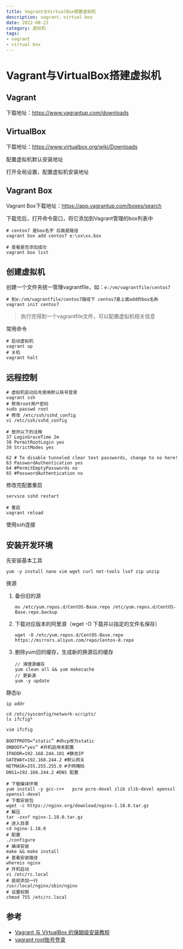```yaml
---
title: Vagrant与VirtualBox搭建虚拟机
description: vagrant、virtual box
date: 2022-08-22
category: 虚拟机
tags:
- vagrant
- virtual box
---
```


# Vagrant与VirtualBox搭建虚拟机
## Vagrant

下载地址：https://www.vagrantup.com/downloads

## VirtualBox

下载地址：https://www.virtualbox.org/wiki/Downloads

配置虚拟机默认安装地址

打开全局设置，配置虚拟机安装地址

## Vagrant Box

Vagrant Box下载地址：https://app.vagrantup.com/boxes/search

下载完后，打开命令窗口，将它添加到Vagrant管理的box列表中

```shell
# centos7 是box名字 后面是路径
vagrant box add centos7 e:\xx\xx.box

# 查看是否添加成功
vagrant box list
```

## 创建虚拟机

创建一个文件夹统一管理vagrantfile，如：`e:/vm/vagrantfile/centos7`

```shell
# 到e:/vm/vagrantfile/centos7路径下 centos7是上面add的box名称
vagrant init centos7
```

> 执行完得到一个vagrantfile文件，可以配置虚拟机相关信息

常用命令

```shell
# 启动虚拟机
vagrant up
# 关机
vagrant halt
```

## 远程控制

```shell
# 虚拟机启动后先使用默认账号登录
vagrant ssh
# 修改root用户密码
sudo passwd root
# 修改 /etc/ssh/sshd_config 
vi /etc/ssh/sshd_config

# 放开以下的注释
37 LoginGraceTime 2m
38 PermitRootLogin yes
39 StrictModes yes

62 # To disable tunneled clear text passwords, change to no here!
63 PasswordAuthentication yes
64 #PermitEmptyPasswords no
65 #PasswordAuthentication no
```

修改完配置重启

```shell
service sshd restart

# 重启
vagrant reload
```

使用ssh连接

## 安装开发环境

先安装基本工具

```shell
yum -y install nano vim wget curl net-tools lsof zip unzip
```

换源

1. 备份旧的源

   ```shell
   mv /etc/yum.repos.d/CentOS-Base.repo /etc/yum.repos.d/CentOS-Base.repo.backup
   ```

2. 下载对应版本的阿里源（wget -O 下载并以指定的文件名保存）

   ```shell
   wget -O /etc/yum.repos.d/CentOS-Base.repo https://mirrors.aliyun.com/repo/Centos-8.repo
   ```

3. 删除yum旧的缓存，生成新的换源后的缓存

   ```shell
   // 清理源缓存
   yum clean all && yum makecache
   // 更新源
   yum -y update
   ```

静态ip

```shell
ip addr

cd /etc/sysconfig/network-scripts/
ls ifcfig*

vim ifcfig

BOOTPROTO=“static” #dhcp改为static
ONBOOT=“yes” #开机启用本配置
IPADDR=192.168.244.101 #静态IP
GATEWAY=192.168.244.2 #默认网关
NETMASK=255.255.255.0 #子网掩码
DNS1=192.168.244.2 #DNS 配置
```

```shell
# 下载编译环境
yum install -y gcc-c++   pcre pcre-devel zlib zlib-devel openssl openssl-devel
# 下载安装包
wget -c https://nginx.org/download/nginx-1.18.0.tar.gz
# 解压
tar -zxvf nginx-1.18.0.tar.gz
# 进入目录
cd nginx-1.18.0
# 配置
./configure
# 编译安装
make && make install
# 查看安装路径
whereis nginx
# 开机启动
vi /etc/rc.local
# 底部添加一行
/usr/local/nginx/sbin/nginx
# 设置权限
chmod 755 /etc/rc.local
```



## 参考

- [Vagrant 与 VirtualBox 的保姆级安装教程](https://blog.csdn.net/qq_44713454/article/details/119943743)
- [vagrant root账号登录](https://blog.csdn.net/cbcxvbfxgb/article/details/106868092)
